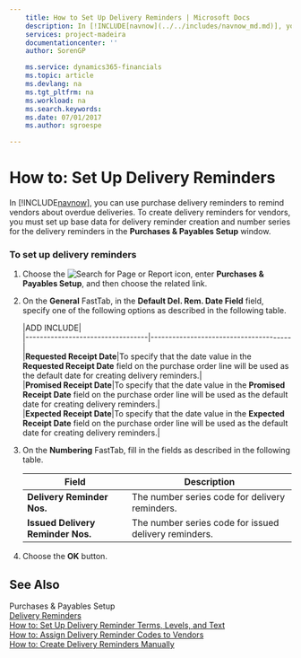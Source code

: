 ```yaml
---
    title: How to Set Up Delivery Reminders | Microsoft Docs
    description: In [!INCLUDE[navnow](../../includes/navnow_md.md)], you can use purchase delivery reminders to remind vendors about overdue deliveries. To create delivery reminders for vendors, you must set up base data for delivery reminder creation and number series for the delivery reminders in the **Purchases & Payables Setup** window.
    services: project-madeira
    documentationcenter: ''
    author: SorenGP

    ms.service: dynamics365-financials
    ms.topic: article
    ms.devlang: na
    ms.tgt_pltfrm: na
    ms.workload: na
    ms.search.keywords:
    ms.date: 07/01/2017
    ms.author: sgroespe

---
```

# How to: Set Up Delivery Reminders
In [!INCLUDE[navnow](../../includes/navnow_md.md)], you can use purchase delivery reminders to remind vendors about overdue deliveries. To create delivery reminders for vendors, you must set up base data for delivery reminder creation and number series for the delivery reminders in the **Purchases & Payables Setup** window.  
  
### To set up delivery reminders  
  
1.  Choose the ![Search for Page or Report](media/ui-search/search_small.png "Search for Page or Report icon") icon, enter **Purchases & Payables Setup**, and then choose the related link.  
  
2.  On the **General** FastTab, in the **Default Del. Rem. Date Field** field, specify one of the following options as described in the following table.  
  
    |ADD INCLUDE<!--[!INCLUDE[bp_tableoption](../../includes/bp_tabledescription_md.md)]-->|  
    |----------------------------------|---------------------------------------|  
    |**Requested Receipt Date**|To specify that the date value in the **Requested Receipt Date** field on the purchase order line will be used as the default date for creating delivery reminders.|  
    |**Promised Receipt Date**|To specify that the date value in the **Promised Receipt Date** field on the purchase order line will be used as the default date for creating delivery reminders.|  
    |**Expected Receipt Date**|To specify that the date value in the **Expected Receipt Date** field on the purchase order line will be used as the default date for creating delivery reminders.|  
  
3.  On the **Numbering** FastTab, fill in the fields as described in the following table.  
  
    |Field|Description|  
    |---------------------------------|---------------------------------------|  
    |**Delivery Reminder Nos.**|The number series code for delivery reminders.|  
    |**Issued Delivery Reminder Nos.**|The number series code for issued delivery reminders.|  
  
4.  Choose the **OK** button.  
  
## See Also  
 Purchases & Payables Setup   
 [Delivery Reminders](delivery-reminders.md)   
 [How to: Set Up Delivery Reminder Terms, Levels, and Text](how-to-set-up-delivery-reminder-terms-levels-and-text.md)   
 [How to: Assign Delivery Reminder Codes to Vendors](how-to-assign-delivery-reminder-codes-to-vendors.md)   
 [How to: Create Delivery Reminders Manually](how-to-create-delivery-reminders-manually.md)